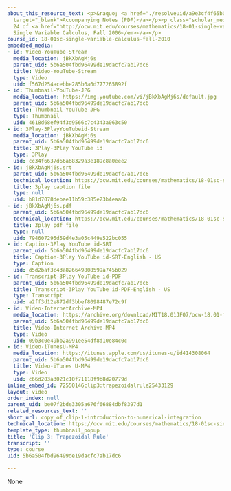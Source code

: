 ```yaml
---
about_this_resource_text: <p>&raquo; <a href="./resolveuid/a9e3cf4f65b01e02b81a07867b883466"
  target="_blank">Accompanying Notes (PDF)</a></p><p class="scholar_medsm">From Lecture
  24 of <a href="http://ocw.mit.edu/courses/mathematics/18-01-single-variable-calculus-fall-2006/video-lectures/"><em>18.01
  Single Variable Calculus, Fall 2006</em></a></p>
course_id: 18-01sc-single-variable-calculus-fall-2010
embedded_media:
- id: Video-YouTube-Stream
  media_location: jBkXbAgMj6s
  parent_uid: 5b6a504fbd96499de19dacfc7ab17dc6
  title: Video-YouTube-Stream
  type: Video
  uid: f567d254acebbe285b6a6d777265892f
- id: Thumbnail-YouTube-JPG
  media_location: https://img.youtube.com/vi/jBkXbAgMj6s/default.jpg
  parent_uid: 5b6a504fbd96499de19dacfc7ab17dc6
  title: Thumbnail-YouTube-JPG
  type: Thumbnail
  uid: 4618d68ef94f3d9566c7c4343a063c50
- id: 3Play-3PlayYouTubeid-Stream
  media_location: jBkXbAgMj6s
  parent_uid: 5b6a504fbd96499de19dacfc7ab17dc6
  title: 3Play-3Play YouTube id
  type: 3Play
  uid: cc34f6637d66a68329a3e189c8a0eee2
- id: jBkXbAgMj6s.srt
  parent_uid: 5b6a504fbd96499de19dacfc7ab17dc6
  technical_location: https://ocw.mit.edu/courses/mathematics/18-01sc-single-variable-calculus-fall-2010/unit-3-the-definite-integral-and-its-applications/part-c-average-value-probability-and-numerical-integration/session-63-numerical-integration/copy_of_clip-1-introduction-to-numerical-integration/jBkXbAgMj6s.srt
  title: 3play caption file
  type: null
  uid: b81d7078debae11b59c385e23b4eaa6b
- id: jBkXbAgMj6s.pdf
  parent_uid: 5b6a504fbd96499de19dacfc7ab17dc6
  technical_location: https://ocw.mit.edu/courses/mathematics/18-01sc-single-variable-calculus-fall-2010/unit-3-the-definite-integral-and-its-applications/part-c-average-value-probability-and-numerical-integration/session-63-numerical-integration/copy_of_clip-1-introduction-to-numerical-integration/jBkXbAgMj6s.pdf
  title: 3play pdf file
  type: null
  uid: 794607295d59d4e3a05c449e522bc055
- id: Caption-3Play YouTube id-SRT
  parent_uid: 5b6a504fbd96499de19dacfc7ab17dc6
  title: Caption-3Play YouTube id-SRT-English - US
  type: Caption
  uid: d5d2baf3c43a826649808599a745b029
- id: Transcript-3Play YouTube id-PDF
  parent_uid: 5b6a504fbd96499de19dacfc7ab17dc6
  title: Transcript-3Play YouTube id-PDF-English - US
  type: Transcript
  uid: a2ff3d12e872df3bbef8098487e72c9f
- id: Video-InternetArchive-MP4
  media_location: https://archive.org/download/MIT18.01JF07/ocw-18.01-f07-lec24_300k.mp4
  parent_uid: 5b6a504fbd96499de19dacfc7ab17dc6
  title: Video-Internet Archive-MP4
  type: Video
  uid: 09b3c0e49bb2a991ee54df8d10e84c0c
- id: Video-iTunesU-MP4
  media_location: https://itunes.apple.com/us/itunes-u/id414308064
  parent_uid: 5b6a504fbd96499de19dacfc7ab17dc6
  title: Video-iTunes U-MP4
  type: Video
  uid: c66d203a3021c10f71118f9b8d20779d
inline_embed_id: 72550146clip3:trapezoidalrule25433129
layout: video
order_index: null
parent_uid: be07f2bde3305a676f66884dbf8397d1
related_resources_text: ''
short_url: copy_of_clip-1-introduction-to-numerical-integration
technical_location: https://ocw.mit.edu/courses/mathematics/18-01sc-single-variable-calculus-fall-2010/unit-3-the-definite-integral-and-its-applications/part-c-average-value-probability-and-numerical-integration/session-63-numerical-integration/copy_of_clip-1-introduction-to-numerical-integration
template_type: thumbnail_popup
title: 'Clip 3: Trapezoidal Rule'
transcript: ''
type: course
uid: 5b6a504fbd96499de19dacfc7ab17dc6

---
```

None